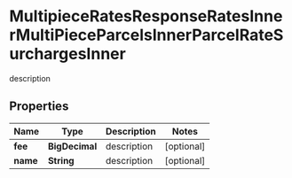 

# MultipieceRatesResponseRatesInnerMultiPieceParcelsInnerParcelRateSurchargesInner

description

## Properties

| Name | Type | Description | Notes |
|------------ | ------------- | ------------- | -------------|
|**fee** | **BigDecimal** | description |  [optional] |
|**name** | **String** | description |  [optional] |



